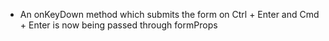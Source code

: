 - An onKeyDown method which submits the form on Ctrl + Enter and Cmd + Enter is now being passed through formProps